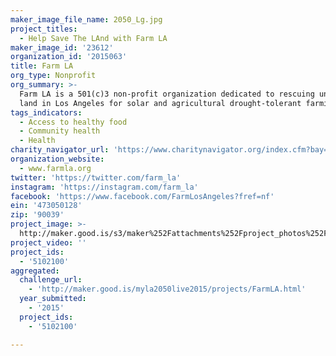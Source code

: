 ```yaml
---
maker_image_file_name: 2050_Lg.jpg
project_titles:
  - Help Save The LAnd with Farm LA
maker_image_id: '23612'
organization_id: '2015063'
title: Farm LA
org_type: Nonprofit
org_summary: >-
  Farm LA is a 501(c)3 non-profit organization dedicated to rescuing unbuildable
  land in Los Angeles for solar and agricultural drought-tolerant farming.
tags_indicators:
  - Access to healthy food
  - Community health
  - Health
charity_navigator_url: 'https://www.charitynavigator.org/index.cfm?bay=search.profile&ein=473050128'
organization_website:
  - www.farmla.org
twitter: 'https://twitter.com/farm_la'
instagram: 'https://instagram.com/farm_la'
facebook: 'https://www.facebook.com/FarmLosAngeles?fref=nf'
ein: '473050128'
zip: '90039'
project_image: >-
  http://maker.good.is/s3/maker%252Fattachments%252Fproject_photos%252Fimages%252F23612%252Fdisplay%252F2050_Lg.jpg=c570x385
project_video: ''
project_ids:
  - '5102100'
aggregated:
  challenge_url:
    - 'http://maker.good.is/myla2050live2015/projects/FarmLA.html'
  year_submitted:
    - '2015'
  project_ids:
    - '5102100'

---
```

